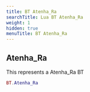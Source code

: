 ```yaml
---
title: BT Atenha_Ra
searchTitle: Lua BT Atenha_Ra
weight: 1
hidden: true
menuTitle: BT Atenha_Ra
---
```

## Atenha_Ra

This represents a Atenha_Ra BT
```lua
BT.Atenha_Ra
```